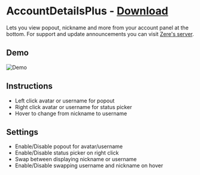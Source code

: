# AccountDetailsPlus - [Download](https://raw.githubusercontent.com/rauenzi/BetterDiscordAddons/master/Plugins/AccountDetailsPlus/AccountDetailsPlus.plugin.js)

Lets you view popout, nickname and more from your account panel at the bottom. For support and update announcements you can visit [Zere's server](https://bit.ly/ZeresServer).

## Demo

![Demo](https://i.zackrauen.com/0LeMdr.gif)

## Instructions

 - Left click avatar or username for popout
 - Right click avatar or username for status picker
 - Hover to change from nickname to username
 
## Settings

 - Enable/Disable popout for avatar/username
 - Enable/Disable status picker on right click
 - Swap between displaying nickname or username
 - Enable/Disable swapping username and nickname on hover



